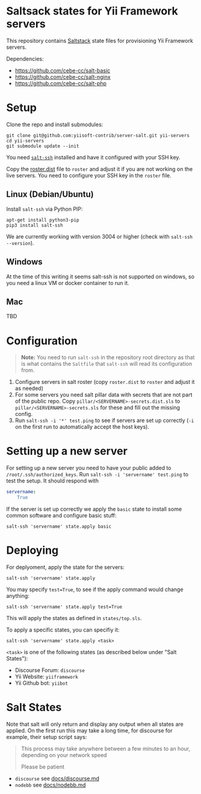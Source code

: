 # Saltsack states for Yii Framework servers

This repository contains [Saltstack](https://saltstack.com/salt-open-source/) state files for provisioning Yii Framework servers.

Dependencies:
- https://github.com/cebe-cc/salt-basic
- https://github.com/cebe-cc/salt-nginx
- https://github.com/cebe-cc/salt-php

# Setup

Clone the repo and install submodules:

    git clone git@github.com:yiisoft-contrib/server-salt.git yii-servers
    cd yii-servers
    git submodule update --init

You need [`salt-ssh`](https://docs.saltstack.com/en/latest/topics/ssh/index.html)
installed and have it configured with your SSH key.
 
Copy the [roster.dist](./roster.dist)  file to `roster` and adjust it if you are not working on the live servers.
You need to configure your SSH key in the `roster` file.

## Linux (Debian/Ubuntu)

Install `salt-ssh` via Python PIP:

    apt-get install python3-pip
    pip3 install salt-ssh

We are currently working with version 3004 or higher (check with `salt-ssh --version`).

## Windows

At the time of this writing it seems salt-ssh is not supported on windows, so you need a linux VM or docker container to run it.

## Mac

TBD


# Configuration

> **Note:** You need to run `salt-ssh` in the repository root directory as that is what contains the `Saltfile` that `salt-ssh` will read its configuration from.

1. Configure servers in salt roster (copy `roster.dist` to `roster` and adjust it as needed)
2. For some servers you need salt pillar data with secrets that are not part of the public repo. Copy `pillar/<SERVERNAME>-secrets.dist.sls` to `pillar/<SERVERNAME>-secrets.sls` for these and fill out the missing config.
3. Run `salt-ssh -i '*' test.ping` to see if servers are set up correctly (`-i` on the first run to automatically accept the host keys).

# Setting up a new server

For setting up a new server you need to have your public added to `/root/.ssh/authorized_keys`.
Run `salt-ssh -i 'servername' test.ping` to test the setup. It should respond with

```yaml
servername:
    True
```

If the server is set up correctly we apply the `basic` state to install some common software and configure basic stuff:

    salt-ssh 'servername' state.apply basic

# Deploying

For deplyoment, apply the state for the servers:

    salt-ssh 'servername' state.apply

You may specify `test=True`, to see if the apply command would change anything:

    salt-ssh 'servername' state.apply test=True

This will apply the states as defined in `states/top.sls`.

To apply a specific states, you can specifiy it:

    salt-ssh 'servername' state.apply <task>

`<task>` is one of the following states (as described below under "Salt States"):

- Discourse Forum: `discourse`
- Yii Website: `yiiframework`
- Yii Github bot: `yiibot`


# Salt States

Note that salt will only return and display any output when all states are applied.
On the first run this may take a long time, for discourse for example, their setup script says:

> This process may take anywhere between a few minutes to an hour, depending on your network speed
>
> Please be patient


- `discourse` see [docs/discourse.md](docs/discourse.md)
- `nodebb` see [docs/nodebb.md](docs/nodebb.md)

